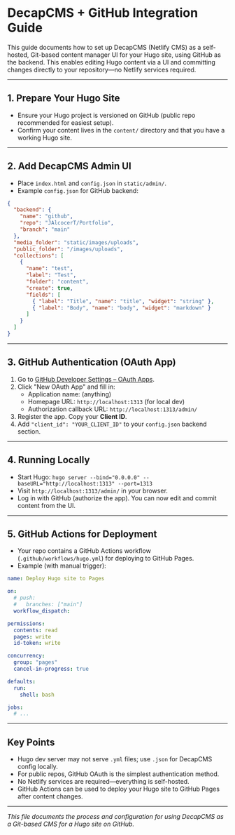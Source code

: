 # DecapCMS + GitHub Integration Guide

This guide documents how to set up DecapCMS (Netlify CMS) as a self-hosted, Git-based content manager UI for your Hugo site, using GitHub as the backend. This enables editing Hugo content via a UI and committing changes directly to your repository—no Netlify services required.

---

## 1. Prepare Your Hugo Site
- Ensure your Hugo project is versioned on GitHub (public repo recommended for easiest setup).
- Confirm your content lives in the `content/` directory and that you have a working Hugo site.

---

## 2. Add DecapCMS Admin UI
- Place `index.html` and `config.json` in `static/admin/`.
- Example `config.json` for GitHub backend:

```json
{
  "backend": {
    "name": "github",
    "repo": "JAlcocerT/Portfolio",
    "branch": "main"
  },
  "media_folder": "static/images/uploads",
  "public_folder": "/images/uploads",
  "collections": [
    {
      "name": "test",
      "label": "Test",
      "folder": "content",
      "create": true,
      "fields": [
        { "label": "Title", "name": "title", "widget": "string" },
        { "label": "Body", "name": "body", "widget": "markdown" }
      ]
    }
  ]
}
```

---

## 3. GitHub Authentication (OAuth App)
1. Go to [GitHub Developer Settings – OAuth Apps](https://github.com/settings/developers).
2. Click "New OAuth App" and fill in:
   - Application name: (anything)
   - Homepage URL: `http://localhost:1313` (for local dev)
   - Authorization callback URL: `http://localhost:1313/admin/`
3. Register the app. Copy your **Client ID**.
4. Add `"client_id": "YOUR_CLIENT_ID"` to your `config.json` backend section.

---

## 4. Running Locally
- Start Hugo: `hugo server --bind="0.0.0.0" --baseURL="http://localhost:1313" --port=1313`
- Visit `http://localhost:1313/admin/` in your browser.
- Log in with GitHub (authorize the app). You can now edit and commit content from the UI.

---

## 5. GitHub Actions for Deployment
- Your repo contains a GitHub Actions workflow (`.github/workflows/hugo.yml`) for deploying to GitHub Pages.
- Example (with manual trigger):

```yaml
name: Deploy Hugo site to Pages

on:
  # push:
  #   branches: ["main"]
  workflow_dispatch:

permissions:
  contents: read
  pages: write
  id-token: write

concurrency:
  group: "pages"
  cancel-in-progress: true

defaults:
  run:
    shell: bash

jobs:
  # ...
```

---

## Key Points
- Hugo dev server may not serve `.yml` files; use `.json` for DecapCMS config locally.
- For public repos, GitHub OAuth is the simplest authentication method.
- No Netlify services are required—everything is self-hosted.
- GitHub Actions can be used to deploy your Hugo site to GitHub Pages after content changes.

---

_This file documents the process and configuration for using DecapCMS as a Git-based CMS for a Hugo site on GitHub._
